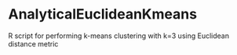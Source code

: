 # AnalyticalEuclideanKmeans
R script for performing k-means clustering with k=3 using Euclidean distance metric
